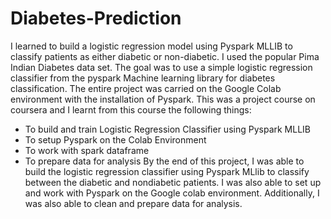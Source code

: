 # Diabetes-Prediction
I learned to build a logistic regression model using Pyspark MLLIB to classify patients as either diabetic or non-diabetic. I used the popular Pima Indian Diabetes data set. The goal was to use a simple logistic regression classifier from the pyspark Machine learning library for diabetes classification. The entire project was carried on the Google Colab environment with the installation of Pyspark. This was a project course on coursera and I learnt from this course the following things:
 *  To build and train Logistic Regression Classifier using Pyspark MLLIB
 *  To setup Pyspark on the Colab Environment
 *  To work with spark dataframe
 *  To prepare data for analysis
By the end of this project, I was able to build the logistic regression classifier using Pyspark MLlib to classify between the diabetic and nondiabetic patients. I was also able to set up and work with Pyspark on the Google colab environment. Additionally, I was also able to clean and prepare data for analysis.
